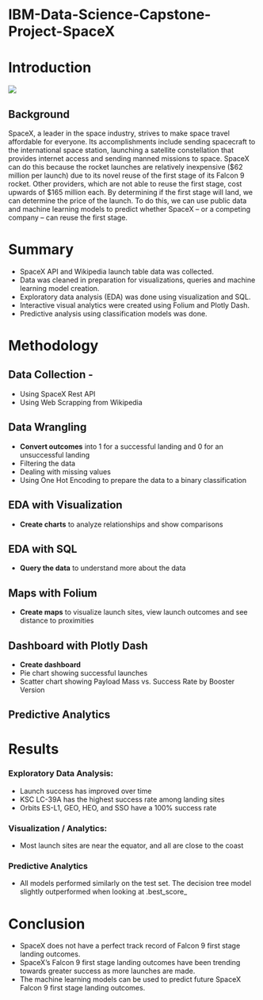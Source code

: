 # IBM-Data-Science-Capstone-Project-SpaceX

# Introduction

![](https://cf-courses-data.s3.us.cloud-object-storage.appdomain.cloud/IBMDeveloperSkillsNetwork-DS0701EN-SkillsNetwork/api/Images/landing_1.gif)

## Background
SpaceX, a leader in the space industry, strives to make space travel affordable for everyone. Its accomplishments include sending spacecraft to the international space station, launching a satellite constellation that provides internet access and sending manned missions to space. SpaceX can do this because the rocket launches are relatively inexpensive ($62 million per launch) due to its novel reuse of the first stage of its Falcon 9 rocket. Other providers, which are not able to reuse the first stage, cost upwards of $165 million each. By determining if the first stage will land, we can determine the price of the launch. To do this, we can use public data and machine learning models to predict whether SpaceX – or a competing company – can reuse the first stage.

# Summary
* SpaceX API and Wikipedia launch table data was collected.
* Data was cleaned in preparation for visualizations, queries and machine learning model creation.
* Exploratory data analysis (EDA) was done using visualization and SQL.
* Interactive visual analytics were created using Folium and Plotly Dash.
* Predictive analysis using classification models was done.

# Methodology

## Data Collection -
* Using SpaceX Rest API
* Using Web Scrapping from Wikipedia

## Data Wrangling
* **Convert outcomes** into 1 for a successful landing and 0 for an unsuccessful landing
* Filtering the data
* Dealing with missing values
* Using One Hot Encoding to prepare the data to a binary classification

## EDA with Visualization
* **Create charts** to analyze relationships and show comparisons

## EDA with SQL
* **Query the data** to understand more about the data

## Maps with Folium
* **Create maps** to visualize launch sites, view launch outcomes and see distance to proximities

## Dashboard with Plotly Dash
* **Create dashboard**
* Pie chart showing successful launches
* Scatter chart showing Payload Mass vs. Success Rate by Booster Version

## Predictive Analytics

# Results

### Exploratory Data Analysis:
* Launch success has improved over time
* KSC LC-39A has the highest success rate among landing sites
* Orbits ES-L1, GEO, HEO, and SSO have a 100% success rate

### Visualization / Analytics:
* Most launch sites are near the equator, and all are close to the coast

### Predictive Analytics
* All models performed similarly on the test set. The decision tree model slightly outperformed when looking at .best_score_

# Conclusion
* SpaceX does not have a perfect track record of Falcon 9 first stage landing outcomes.
* SpaceX’s Falcon 9 first stage landing outcomes have been trending towards greater success as more launches are made.
* The machine learning models can be used to predict future SpaceX Falcon 9 first stage landing outcomes.


